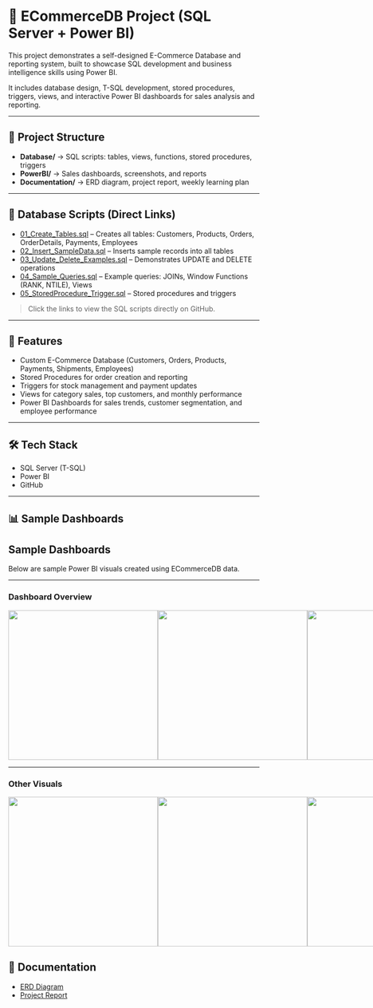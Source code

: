 # 🛒 ECommerceDB Project (SQL Server + Power BI)

This project demonstrates a self-designed E-Commerce Database and reporting system, built to showcase SQL development and business intelligence skills using Power BI.

It includes database design, T-SQL development, stored procedures, triggers, views, and interactive Power BI dashboards for sales analysis and reporting.

---

## 📂 Project Structure

- **Database/** → SQL scripts: tables, views, functions, stored procedures, triggers  
- **PowerBI/** → Sales dashboards, screenshots, and reports  
- **Documentation/** → ERD diagram, project report, weekly learning plan  

---

## 📂 Database Scripts (Direct Links)

- [01_Create_Tables.sql](Database/01_Create_Tables.sql) – Creates all tables: Customers, Products, Orders, OrderDetails, Payments, Employees  
- [02_Insert_SampleData.sql](Database/02_Insert_SampleData.sql) – Inserts sample records into all tables  
- [03_Update_Delete_Examples.sql](Database/03_Update_Delete_Examples.sql) – Demonstrates UPDATE and DELETE operations  
- [04_Sample_Queries.sql](Database/04_Sample_Queries.sql) – Example queries: JOINs, Window Functions (RANK, NTILE), Views  
- [05_StoredProcedure_Trigger.sql](Database/05_StoredProcedure_Trigger.sql) – Stored procedures and triggers  

> Click the links to view the SQL scripts directly on GitHub.

---

## 🔹 Features

- Custom E-Commerce Database (Customers, Orders, Products, Payments, Shipments, Employees)  
- Stored Procedures for order creation and reporting  
- Triggers for stock management and payment updates  
- Views for category sales, top customers, and monthly performance  
- Power BI Dashboards for sales trends, customer segmentation, and employee performance  

---

## 🛠️ Tech Stack

- SQL Server (T-SQL)  
- Power BI  
- GitHub  

---

## 📊 Sample Dashboards

## Sample Dashboards

Below are sample Power BI visuals created using ECommerceDB data.

---

### Dashboard Overview

<div style="display: flex; justify-content: space-between;">
  <img src="https://github.com/kullaniciAdi/repoAdi/blob/main/SampleDashboards/MonthlySalesTrend.png?raw=true" width="300"/>
  <img src="https://github.com/kullaniciAdi/repoAdi/blob/main/SampleDashboards/TopSellingProducts.png?raw=true" width="300"/>
  <img src="https://github.com/kullaniciAdi/repoAdi/blob/main/SampleDashboards/ProductPriceGroups.png?raw=true" width="300"/>
</div>

---

### Other Visuals

<div style="display: flex; justify-content: space-between;">
  <img src="https://github.com/kullaniciAdi/repoAdi/blob/main/SampleDashboards/CustomerSales.png?raw=true" width="300"/>
  <img src="https://github.com/kullaniciAdi/repoAdi/blob/main/SampleDashboards/AverageProductPrice.png?raw=true" width="300"/>
  <img src="https://github.com/kullaniciAdi/repoAdi/blob/main/SampleDashboards/YearlyRevenueComparison.png?raw=true" width="300"/>
</div>


## 📄 Documentation
- [ERD Diagram](Documentation/ERD_Diagram.png)  
- [Project Report](Documentation/Project_Report.pdf)  







